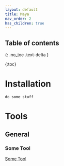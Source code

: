 ```yaml
---
layout: default
title: Maya
nav_order: 2
has_children: true
---
```


## Table of contents
{: .no_toc .text-delta }

{:toc}


# Installation

`do some stuff`

# Tools

## General

### Some Tool

[Some Tool](tools/SomeTool)

 